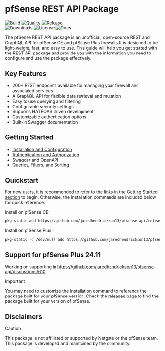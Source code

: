 # pfSense REST API Package

[![Build](https://github.com/jaredhendrickson13/pfsense-api/actions/workflows/build.yml/badge.svg)](https://github.com/jaredhendrickson13/pfsense-api/actions/workflows/build.yml)
[![Quality](https://github.com/jaredhendrickson13/pfsense-api/actions/workflows/quality.yml/badge.svg)](https://github.com/jaredhendrickson13/pfsense-api/actions/workflows/quality.yml)
[![Release](https://github.com/jaredhendrickson13/pfsense-api/actions/workflows/release.yml/badge.svg)](https://github.com/jaredhendrickson13/pfsense-api/actions/workflows/release.yml)<br>
![Downloads](https://img.shields.io/github/downloads/jaredhendrickson13/pfsense-api/total?label=Downloads)
![License](https://img.shields.io/github/license/jaredhendrickson13/pfsense-api?label=License)
![Docs](https://img.shields.io/website?url=https%3A%2F%2Fpfrest.org&label=Documentation)

The pfSense REST API package is an unofficial, open-source REST and GraphQL API for pfSense CE and pfSense Plus
firewalls.It is designed to be light-weight, fast, and easy to use. This guide will help you get started with the REST
API package and provide you with the information you need to configure and use the package effectively.

## Key Features

- 200+ REST endpoints available for managing your firewall and associated services
- A GraphQL API for flexible data retrieval and mutation
- Easy to use querying and filtering
- Configurable security settings
- Supports HATEOAS driven development
- Customizable authentication options
- Built-in Swagger documentation

## Getting Started

- [Installation and Configuration](https://pfrest.org/INSTALL_AND_CONFIG/)
- [Authentication and Authorization](https://pfrest.org/AUTHENTICATION_AND_AUTHORIZATION/)
- [Swagger and OpenAPI](https://pfrest.org/SWAGGER_AND_OPENAPI/)
- [Queries, Filters, and Sorting](https://pfrest.org/QUERIES_FILTERS_AND_SORTING/)

## Quickstart

For new users, it is recommended to refer to the links in the [Getting Started section](#getting-started) to begin. Otherwise, the installation
commands are included below for quick reference.

Install on pfSense CE:

```bash
pkg-static add https://github.com/jaredhendrickson13/pfsense-api/releases/latest/download/pfSense-2.7.2-pkg-RESTAPI.pkg
```

Install on pfSense Plus:

```bash
pkg-static -C /dev/null add https://github.com/jaredhendrickson13/pfsense-api/releases/latest/download/pfSense-24.03-pkg-RESTAPI.pkg
```

## Support for pfSense Plus 24.11

Working on supporting in https://github.com/jaredhendrickson13/pfsense-api/discussions/610

> [!IMPORTANT]
> You may need to customize the installation command to reference the package built for your pfSense version. Check
> the [releases page](https://github.com/jaredhendrickson13/pfsense-api/releases) to find the package built for
> your version of pfSense.

## Disclaimers

> [!CAUTION]
> This package is not affiliated or supported by Netgate or the pfSense team. This package is developed and maintained
> by the community.
